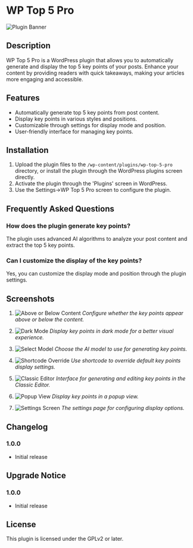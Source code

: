 # WP Top 5 Pro

![Plugin Banner](assets/banner-772x250.png)

## Description

WP Top 5 Pro is a WordPress plugin that allows you to automatically generate and display the top 5 key points of your posts. Enhance your content by providing readers with quick takeaways, making your articles more engaging and accessible.

## Features

- Automatically generate top 5 key points from post content.
- Display key points in various styles and positions.
- Customizable through settings for display mode and position.
- User-friendly interface for managing key points.

## Installation

1. Upload the plugin files to the `/wp-content/plugins/wp-top-5-pro` directory, or install the plugin through the WordPress plugins screen directly.
2. Activate the plugin through the 'Plugins' screen in WordPress.
3. Use the Settings->WP Top 5 Pro screen to configure the plugin.

## Frequently Asked Questions

### How does the plugin generate key points?

The plugin uses advanced AI algorithms to analyze your post content and extract the top 5 key points.

### Can I customize the display of the key points?

Yes, you can customize the display mode and position through the plugin settings.

## Screenshots

1. ![Above or Below Content](assets/above-or-below-content.png)
   *Configure whether the key points appear above or below the content.*

2. ![Dark Mode](assets/dark-mode.png)
   *Display key points in dark mode for a better visual experience.*

3. ![Select Model](assets/select-model.png)
   *Choose the AI model to use for generating key points.*

4. ![Shortcode Override](assets/shortcode-override.png)
   *Use shortcode to override default key points display settings.*

5. ![Classic Editor](assets/classic-editor.png)
   *Interface for generating and editing key points in the Classic Editor.*

6. ![Popup View](assets/popup-view.png)
   *Display key points in a popup view.*

7. ![Settings Screen](assets/settings-screen.png)
   *The settings page for configuring display options.*

## Changelog

### 1.0.0
* Initial release

## Upgrade Notice

### 1.0.0
* Initial release

## License

This plugin is licensed under the GPLv2 or later.
